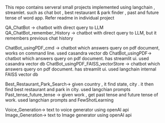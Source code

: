 This repo contains serveral small projects implemented using langchain , streamlet. 
such as chat bot , best restaurant & park finder , past and future tense of word app.
Refer readme in individual project



QA_ChatBot -> chatbot with direct query to LLM
QA_ChatBot_remember_History -> chatbot with direct query to LLM, but it remembers previous chat history

ChatBot_usingPDF_cmd -> chatbot which answers query on pdf document, works on command line. used casandra vector db
ChatBot_usingPDF-> chatbot which answers query on pdf document. has streamlit ui. used casandra vector db
ChatBot_usingPDF_FAISS_vectorStore -> chatbot which answers query on pdf document. has streamlit ui. used langchain internal FAISS vector db

Best_Restaurant_Park_Search-> given country , it find state, city . it then find best restaurant and park in city. used langchian prompts
Past_tense_future_tense -> given work , get past tense and future tense of work. used langchian prompts and FewShotLearning


Voice_Generation-> text to voice generator using openAI api
Image_Generation-> text to Image generator using openAI api